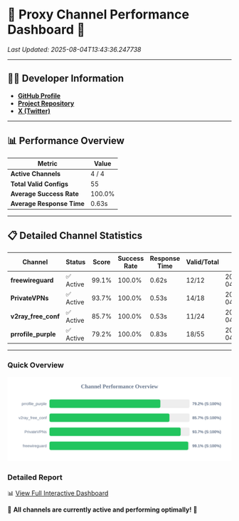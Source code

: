 # 🌟 Proxy Channel Performance Dashboard 🌟

_Last Updated: 2025-08-04T13:43:36.247738_

---

## 👩‍💻 Developer Information

- **[GitHub Profile](https://github.com/4n0nymou3)**  
- **[Project Repository](https://github.com/4n0nymou3/multi-proxy-config-fetcher)**  
- **[X (Twitter)](https://x.com/4n0nymou3)**  

---

## 📊 Performance Overview

| Metric                | Value       |
|-----------------------|-------------|
| **Active Channels**   | 4 / 4       |
| **Total Valid Configs** | 55          |
| **Average Success Rate** | 100.0%      |
| **Average Response Time** | 0.63s       |

---

## 📋 Detailed Channel Statistics

| Channel          | Status     | Score  | Success Rate | Response Time | Valid/Total | Last Success               |
|------------------|------------|--------|--------------|---------------|-------------|----------------------------|
| **freewireguard**  | ✅ Active  | 99.1%  | 100.0% | 0.62s         | 12/12       | 2025-08-04T13:43:36.245915 |
| **PrivateVPNs**  | ✅ Active  | 93.7%  | 100.0% | 0.53s         | 14/18       | 2025-08-04T13:43:35.605280 |
| **v2ray_free_conf**  | ✅ Active  | 85.7%  | 100.0% | 0.53s         | 11/24       | 2025-08-04T13:43:35.042049 |
| **prrofile_purple**  | ✅ Active  | 79.2%  | 100.0% | 0.83s         | 18/55       | 2025-08-04T13:43:34.424868 |

---

### Quick Overview
<div align="center">
  <a href="https://raw.githubusercontent.com/nullluser/NullRepo/refs/heads/main/assets/channel_stats_chart.svg">
    <img src="https://raw.githubusercontent.com/nullluser/NullRepo/refs/heads/main/assets/channel_stats_chart.svg" alt="Source Performance Statistics" width="800">
  </a>
</div>

### Detailed Report
📊 [View Full Interactive Dashboard](https://htmlpreview.github.io/?https://github.com/nullluser/NullRepo/blob/main/assets/performance_report.html)

🎉 **All channels are currently active and performing optimally!** 🎉

